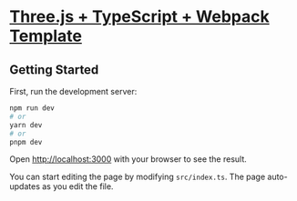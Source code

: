 # [Three.js + TypeScript + Webpack Template](https://three-js-typescript-webpack-template.vercel.app/)

## Getting Started

First, run the development server:

```bash
npm run dev
# or
yarn dev
# or
pnpm dev
```

Open [http://localhost:3000](http://localhost:3000) with your browser to see the result.

You can start editing the page by modifying `src/index.ts`. The page auto-updates as you edit the file.
